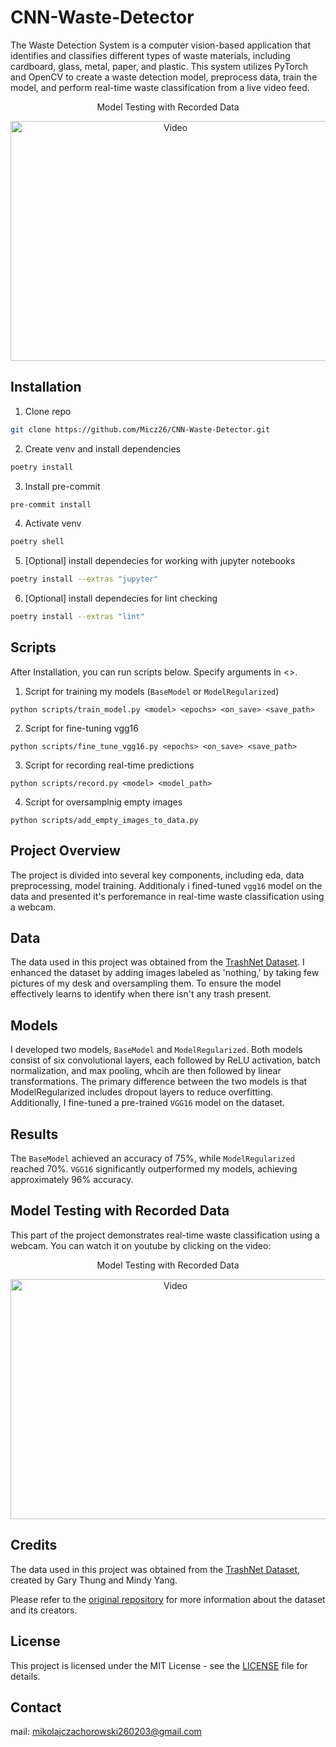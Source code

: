 # CNN-Waste-Detector

The Waste Detection System is a computer vision-based application that identifies and classifies different types of waste materials, including cardboard, glass, metal, paper, and plastic. This system utilizes PyTorch and OpenCV to create a waste detection model, preprocess data, train the model, and perform real-time waste classification from a live video feed.

<p align="center">
  Model Testing with Recorded Data
</p>
<p align="center">
  <a href="https://youtu.be/KIH_VGu_R4Y">
    <img src="https://img.youtube.com/vi/KIH_VGu_R4Y/0.jpg" alt="Video" width="512" height="384">
  </a>
</p>

## Installation

1. Clone repo
```bash
git clone https://github.com/Micz26/CNN-Waste-Detector.git
```
2. Create venv and install dependencies
```bash
poetry install
```
3. Install pre-commit
```bash
pre-commit install
```
4. Activate venv
```bash
poetry shell
```
5. [Optional] install dependecies for working with jupyter notebooks
```bash
poetry install --extras "jupyter"
```
6. [Optional] install dependecies for lint checking
```bash
poetry install --extras "lint"
```

## Scripts

After Installation, you can run scripts below. Specify arguments in <>.

1. Script for training my models (`BaseModel` or `ModelRegularized`)
```
python scripts/train_model.py <model> <epochs> <on_save> <save_path>
```
2. Script for fine-tuning vgg16
```
python scripts/fine_tune_vgg16.py <epochs> <on_save> <save_path>
```
3. Script for recording real-time predictions
```
python scripts/record.py <model> <model_path>
```
4. Script for oversamplnig empty images
```
python scripts/add_empty_images_to_data.py
```

## Project Overview

The project is divided into several key components, including eda, data preprocessing, model training. Additionaly i fined-tuned `vgg16` model on the data and presented it's perforemance in real-time waste classification using a webcam.

## Data

The data used in this project was obtained from the [TrashNet Dataset](https://github.com/garythung/trashnet). I enhanced the dataset by adding images labeled as 'nothing,' by taking few pictures of my desk and oversampling them. To ensure the model effectively learns to identify when there isn't any trash present.

## Models

I developed two models, `BaseModel` and `ModelRegularized`. Both models consist of six convolutional layers, each followed by ReLU activation, batch normalization, and max pooling, whcih are then followed by linear transformations. The primary difference between the two models is that ModelRegularized includes dropout layers to reduce overfitting. Additionally, I fine-tuned a pre-trained `VGG16` model on the dataset.

## Results

The `BaseModel` achieved an accuracy of 75%, while `ModelRegularized` reached 70%. `VGG16` significantly outperformed my models, achieving approximately 96% accuracy.

## Model Testing with Recorded Data

This part of the project demonstrates real-time waste classification using a webcam. You can watch it on youtube by clicking on the video:

<p align="center">
  Model Testing with Recorded Data
</p>
<p align="center">
  <a href="https://youtu.be/KIH_VGu_R4Y">
    <img src="https://img.youtube.com/vi/KIH_VGu_R4Y/0.jpg" alt="Video" width="512" height="384">
  </a>
</p>

## Credits

The data used in this project was obtained from the [TrashNet Dataset](https://github.com/garythung/trashnet), created by Gary Thung and Mindy Yang.

Please refer to the [original repository](https://github.com/garythung/trashnet) for more information about the dataset and its creators.

## License

This project is licensed under the MIT License - see the [LICENSE](LICENSE.txt) file for details.

## Contact

mail: mikolajczachorowski260203@gmail.com
